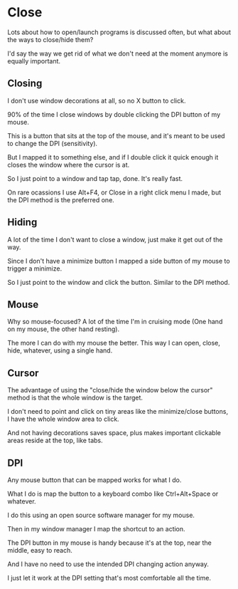 # Close

Lots about how to open/launch programs is discussed often, but what about the ways to close/hide them?

I'd say the way we get rid of what we don't need at the moment anymore is equally important.

## Closing

I don't use window decorations at all, so no X button to click.

90% of the time I close windows by double clicking the DPI button of my mouse.

This is a button that sits at the top of the mouse, and it's meant to be used to change the DPI (sensitivity).

But I mapped it to something else, and if I double click it quick enough it closes the window where the cursor is at.

So I just point to a window and tap tap, done. It's really fast.

On rare ocassions I use Alt+F4, or Close in a right click menu I made, but the DPI method is the preferred one.

## Hiding

A lot of the time I don't want to close a window, just make it get out of the way.

Since I don't have a minimize button I mapped a side button of my mouse to trigger a minimize.

So I just point to the window and click the button. Similar to the DPI method.

## Mouse

Why so mouse-focused? A lot of the time I'm in cruising mode (One hand on my mouse, the other hand resting).

The more I can do with my mouse the better. This way I can open, close, hide, whatever, using a single hand.

## Cursor

The advantage of using the "close/hide the window below the cursor" method is that the whole window is the target.

I don't need to point and click on tiny areas like the minimize/close buttons, I have the whole window area to click.

And not having decorations saves space, plus makes important clickable areas reside at the top, like tabs.

## DPI

Any mouse button that can be mapped works for what I do.

What I do is map the button to a keyboard combo like Ctrl+Alt+Space or whatever.

I do this using an open source software manager for my mouse.

Then in my window manager I map the shortcut to an action.

The DPI button in my mouse is handy because it's at the top, near the middle, easy to reach.

And I have no need to use the intended DPI changing action anyway.

I just let it work at the DPI setting that's most comfortable all the time.